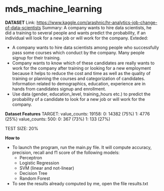# mds_machine_learning

**DATASET**
Link: https://www.kaggle.com/arashnic/hr-analytics-job-change-of-data-scientists
Summary:
  A company wants to hire data scientists, he did a training to several people and wants predict the probability, if an individual will look for a new job or will work for the company.
Exteded:
- A company wants to hire data scientists among people who successfully pass some courses which conduct by the company. Many people signup for their training. 
- Company wants to know which of these candidates are really wants to work for the company after training or looking for a new employment because it helps to reduce the cost and time as well as the quality of training or planning the courses and categorization of candidates. Information related to demographics, education, experience are in hands from candidates signup and enrollment.
- Use data (gender, education_level, training_hours etc.) to predict the probability of a candidate to look for a new job or will work for the company.

**Dataset Features**
TARGET:
 value_counts: 19158:
  0: 14382 (75%)
  1: 4776  (25%)
 value_counts: 500:
  0: 367   (73%)
  1: 133   (27%)

TEST SIZE: 20%


**How to**
- To launch the program, run the main.py file. It will compute accuracy, precision, recall and f1 score of the following models:
  - Perceptron
  - Logistic Regression
  - SVM (linear and not-linear)
  - Decision Tree
  - Random Forest
- To see the results already computed by me, open the file results.txt

